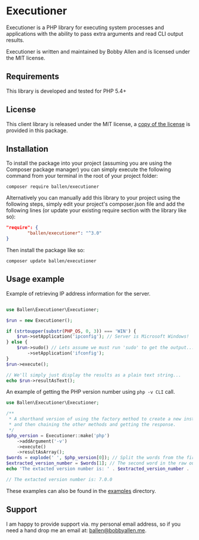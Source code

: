Executioner
===========

Executioner is a PHP library for executing system processes and applications with the ability to pass extra arguments and read CLI output results.

Executioner is written and maintained by Bobby Allen and is licensed under the MIT license.

Requirements
------------

This library is developed and tested for PHP 5.4+

License
-------

This client library is released under the MIT license, a [copy of the license](https://github.com/bobsta63/executioner/blob/master/LICENSE) is provided in this package.

Installation
------------

To install the package into your project (assuming you are using the Composer package manager) you can simply execute the following command from your terminal in the root of your project folder:

```composer require ballen/executioner```

Alternatively you can manually add this library to your project using the following steps, simply edit your project's composer.json file and add the following lines (or update your existing require section with the library like so):

```json
"require": {
        "ballen/executioner": "^3.0"
}
```

Then install the package like so:

```composer update ballen/executioner```

Usage example
--------
Example of retrieving IP address information for the server.
```php

use Ballen\Executioner\Executioner;

$run = new Executioner();

if (strtoupper(substr(PHP_OS, 0, 3)) === 'WIN') {
    $run->setApplication('ipconfig'); // Server is Microsoft Windows!
} else {
    $run->sudo() // Lets assume we must run 'sudo' to get the output...
        ->setApplication('ifconfig');
}
$run->execute();

// We'll simply just display the results as a plain text string...
echo $run->resultAsText();
```

An example of getting the PHP version number using ``php -v CLI`` call.

```php
use Ballen\Executioner\Executioner;

/**
 * A shorthand version of using the factory method to create a new instance
 * and then chaining the other methods and getting the response.
 */
$php_version = Executioner::make('php')
    ->addArgument('-v')
    ->execute()
    ->resultAsArray();
$words = explode(' ', $php_version[0]); // Split the words from the first line of the output!
$extracted_version_number = $words[1]; // The second word in the raw outputted line should be the version number :)
echo 'The extacted version number is: ' . $extracted_version_number . '';

// The extacted version number is: 7.0.0
```

These examples can also be found in the [examples](examples) directory.

Support
-------

I am happy to provide support via. my personal email address, so if you need a hand drop me an email at: [ballen@bobbyallen.me]().